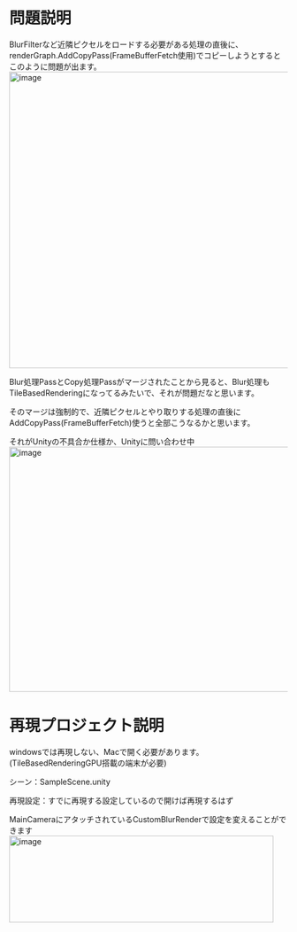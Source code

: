 # 問題説明

BlurFilterなど近隣ピクセルをロードする必要がある処理の直後に、renderGraph.AddCopyPass(FrameBufferFetch使用)でコピーしようとするとこのように問題が出ます。
<img width="957" height="536" alt="image" src="https://github.com/user-attachments/assets/abc40882-3e01-4066-9e44-0a49d5626961" />

Blur処理PassとCopy処理Passがマージされたことから見ると、Blur処理もTileBasedRenderingになってるみたいで、それが問題だなと思います。

そのマージは強制的で、近隣ピクセルとやり取りする処理の直後にAddCopyPass(FrameBufferFetch)使うと全部こうなるかと思います。

それがUnityの不具合か仕様か、Unityに問い合わせ中
<img width="818" height="443" alt="image" src="https://github.com/user-attachments/assets/53850e9a-c41e-4f40-a804-07c739ea2097" />

# 再現プロジェクト説明

windowsでは再現しない、Macで開く必要があります。(TileBasedRenderingGPU搭載の端末が必要)

シーン：SampleScene.unity

再現設定：すでに再現する設定しているので開けば再現するはず

MainCameraにアタッチされているCustomBlurRenderで設定を変えることができます
<img width="478" height="157" alt="image" src="https://github.com/user-attachments/assets/5bcf934a-1a5c-4cef-af55-df51f0d0b36e" />

